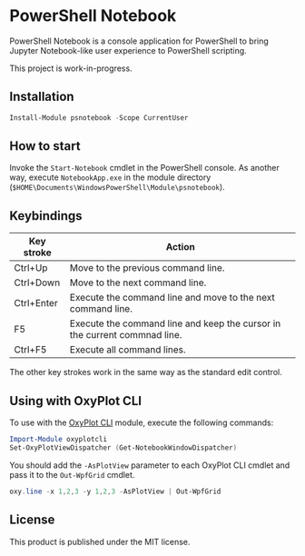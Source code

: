 # PowerShell Notebook

PowerShell Notebook is a console application for PowerShell to bring Jupyter Notebook-like user experience to PowerShell scripting.

This project is work-in-progress.

## Installation

```PowerShell
Install-Module psnotebook -Scope CurrentUser
```

## How to start

Invoke the `Start-Notebook` cmdlet in the PowerShell console.
As another way, execute `NotebookApp.exe` in the module directory (`$HOME\Documents\WindowsPowerShell\Module\psnotebook`).

## Keybindings

|Key stroke|Action|
| -------- | ---- |
|Ctrl+Up   |Move to the previous command line.|
|Ctrl+Down |Move to the next command line.|
|Ctrl+Enter|Execute the command line and move to the next command line.|
|F5        |Execute the command line and keep the cursor in the current commnad line.|
|Ctrl+F5   |Execute all command lines.|

The other key strokes work in the same way as the standard edit control.

## Using with OxyPlot CLI

To use with the [OxyPlot CLI](https://www.powershellgallery.com/packages/oxyplotcli) module, execute the following commands:

```PowerShell
Import-Module oxyplotcli
Set-OxyPlotViewDispatcher (Get-NotebookWindowDispatcher)
```

You should add the `-AsPlotView` parameter to each OxyPlot CLI cmdlet and pass it to the `Out-WpfGrid` cmdlet.

```PowerShell
oxy.line -x 1,2,3 -y 1,2,3 -AsPlotView | Out-WpfGrid
```

## License

This product is published under the MIT license.
